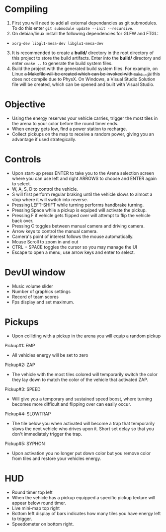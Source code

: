 # Compiling
1. First you will need to add all external dependancies as git submodules. To do this enter `git submodule update --init --recursive`.
2. On debian/linux install the following dependencies for GLFW and FTGL:
 - `xorg-dev libgl1-mesa-dev libglu1-mesa-dev`
3. It is recommended to create a **build/** directory in the root directory of this project to store the build artifacts. Enter into the **build/** directory and enter `cmake ..` to generate the build system files.
4. Build the project with the generated build system files. For example, on Linux ~~a Makefile will be created which can be invoked with `make -jN`~~ this does not compile due to PhysX. On Windows, a Visual Studio Solution file will be created, which can be opened and built with Visual Studio.

# Objective
 - Using the energy reserves your vehicle carries, trigger the most tiles in the arena to your color before the round timer ends.
 - When energy gets low, find a power station to recharge.
 - Collect pickups on the map to receive a random power, giving you an advantage if used strategically.

# Controls
 - Upon start-up press ENTER to take you to the Arena selection screen where you can use left and right ARROWS to choose and ENTER again to select.
 - W, A, S, D to control the vehicle.
 - S will first perform regular braking until the vehicle slows to almost a stop where it will switch into reverse.
 - Pressing LEFT-SHIFT while turning performs handbrake turning.
 - Pressing Space while a pickup is equiped will activate the pickup.
 - Pressing F if vehicle gets flipped over will attempt to flip the vehicle back over.
 - Pressing C toggles between manual camera and driving camera.
 - Arrow keys to control the manual camera.
 - Camera's point of interest follows the mouse automatically. 
 - Mouse Scroll to zoom in and out
 - CTRL + SPACE toggles the cursor so you may manage the UI
 - Escape to open a menu, use arrow keys and enter to select.

# DevUI window
 - Music volume slider
 - Number of graphics settings
 - Record of team scores
 - Fps display and set maximum.

# Pickups
 - Upon colliding with a pickup in the arena you will equip a random pickup

Pickup#1: EMP
 - All vehicles energy will be set to zero

Pickup#2: ZAP
 - The vehicle with the most tiles colored will temporarily switch the color they lay down to match the color of the vehicle that activated ZAP.

Pickup#3: SPEED
 - Will give you a temporary and sustained speed boost, where turning becomes more difficult and flipping over can easily occur.

Pickup#4: SLOWTRAP
 - The tile below you when activated will become a trap that temporarily slows the next vehicle who drives upon it.  Short set delay so that you don't immediately trigger the trap.

Pickup#5: SYPHON
 - Upon activation you no longer put down color but you remove color from tiles and restore your vehicles energy.

# HUD
 - Round timer top left
 - When the vehicle has a pickup equipped a specific pickup texture will appear below round timer.
 - Live mini-map top right
 - Bottom left display of bars indicates how many tiles you have energy left to trigger.
 - Speedometer on bottom right.
